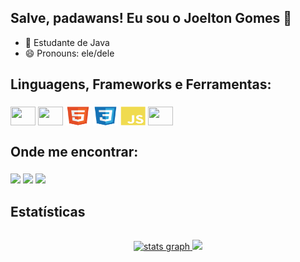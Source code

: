 ## Salve, padawans! Eu sou o Joelton Gomes 👋

- 🌱 Estudante de Java
- 😄 Pronouns: ele/dele

###

<h2 style="text-align:left">Linguagens, Frameworks e Ferramentas:</h2>

###

<div style="display: inline_block">
  <img align="center" height="30" width="40" src="https://cdn.jsdelivr.net/gh/devicons/devicon/icons/java/java-original.svg" />
  <img align="center" height="30" width="40" src="https://cdn.jsdelivr.net/gh/devicons/devicon/icons/spring/spring-original.svg" />
  <img align="center" height="30" width="40" src="https://raw.githubusercontent.com/devicons/devicon/master/icons/html5/html5-original.svg">
  <img align="center" height="30" width="40" src="https://raw.githubusercontent.com/devicons/devicon/master/icons/css3/css3-original.svg">
  <img align="center" height="30" width="40" src="https://raw.githubusercontent.com/devicons/devicon/master/icons/javascript/javascript-plain.svg">
  <img align="center" height="30" width="40" src="https://cdn.jsdelivr.net/gh/devicons/devicon/icons/python/python-original.svg" />
</div>

###

<h2 style="text-align:left">Onde me encontrar:</h2>

###
 
<div> 
  <a href="https://instagram.com/joeltongt" target="_blank"><img src="https://img.shields.io/badge/-Instagram-%23E4405F?style=for-the-badge&logo=instagram&logoColor=white" target="_blank"></a>
  <a href = "mailto:joeken.jp@gmail.com"><img src="https://img.shields.io/badge/-Gmail-%23333?style=for-the-badge&logo=gmail&logoColor=white" target="_blank"></a>
  <a href="https://www.linkedin.com/in/joeltongomes" target="_blank"><img src="https://img.shields.io/badge/-LinkedIn-%230077B5?style=for-the-badge&logo=linkedin&logoColor=white" target="_blank"></a> 
</div>

### 

<h2 style="text-align:left">Estatísticas</h2>

######

<div style="text-align:center">
  <a href="https://github.com/joeltonken">
  <img src="https://github-readme-stats.vercel.app/api?hide_title=false&hide_rank=false&show_icons=true&include_all_commits=true&count_private=true&disable_animations=false&theme=codeSTACKr&locale=en&hide_border=false&username=joeltonken" height="175em" alt="stats graph"  />
  <img height="175em" src="https://github-readme-stats.vercel.app/api/top-langs/?username=joeltonken&layout=compact&langs_count=7&theme=dark"/>
</div>

###
